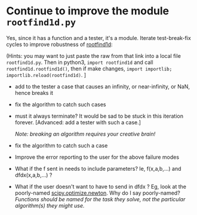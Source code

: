# Continue to improve the module ``rootfind1d.py``

Yes, since it has a function and a tester, it's a module.
Iterate test-break-fix cycles to improve robustness of
[rootfind1d](../examples/rootfind1d.py):

(Hints: you may want to just paste the raw from that link into a local file ``rootfind1d.py``.
Then in python3, ``import rootfind1d`` and call ``rootfind1d.rootfind1d()``,
then if make changes, ``import importlib; importlib.reload(rootfind1d)``. ]

* add to the tester a case that causes an infinity, or near-infinity, or NaN, hence breaks it

* fix the algorithm to catch such cases

* must it always terminate? It would be sad to be stuck in this iteration forever. [Advanced: add a tester with such a case.]

  *Note: breaking an algorithm requires your creative brain!*

* fix the algorithm to catch such a case

* Improve the error reporting to the user for the above failure modes

* What if the f sent in needs to include parameters?
Ie, f(x,a,b,...) and dfdx(x,a,b,...) ?

* What if the user doesn't want to have to send in dfdx ?
Eg, look at the poorly-named
[scipy.optimize.newton](https://docs.scipy.org/doc/scipy/reference/generated/scipy.optimize.newton.html). Why do I say poorly-named?
*Functions should be named for the task they solve, not the particular algorithm(s) they might use.*
